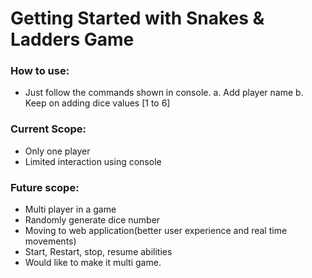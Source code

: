 # Getting Started with Snakes & Ladders Game

### How to use:

* Just follow the commands shown in console.
  a. Add player name
  b. Keep on adding dice values [1 to 6]  

### Current Scope:

* Only one player
* Limited interaction using console

### Future scope:

* Multi player in a game
* Randomly generate dice number
* Moving to web application(better user experience and real time movements)
* Start, Restart, stop, resume abilities
* Would like to make it multi game.

